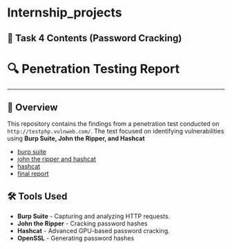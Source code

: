 # Internship_projects


## 📂 Task 4 Contents (Password Cracking)

# 🔍 Penetration Testing Report

---

## 📌 Overview
This repository contains the findings from a penetration test conducted on `http://testphp.vulnweb.com/`. The test focused on identifying vulnerabilities using **Burp Suite, John the Ripper, and Hashcat**

- [burp suite](task4/burp_findings.md)
- [john the ripper and hashcat ](task4/john_ripper_and_hahscat_findings.md)
- [hashcat](#task4/ashcat_findings.md)
- [final report](task4/report.md)


## 🛠 Tools Used
- **Burp Suite** - Capturing and analyzing HTTP requests.
- **John the Ripper** - Cracking password hashes
- **Hashcat** - Advanced GPU-based password cracking.
- **OpenSSL** - Generating password hashes

